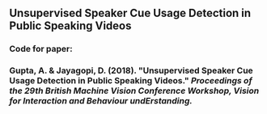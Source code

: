 ## Unsupervised Speaker Cue Usage Detection in Public Speaking Videos

### Code for paper:
### Gupta, A. & Jayagopi, D. (2018). "Unsupervised Speaker Cue Usage Detection in Public Speaking Videos." *Proceedings of the 29th British Machine Vision Conference Workshop, Vision for Interaction and Behaviour undErstanding.*
